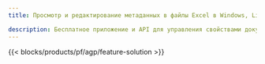 ```yaml
---
title: Просмотр и редактирование метаданных в файлы Excel в Windows, Linux и macOS 

description: Бесплатное приложение и API для управления свойствами документов файлов XLS и XLSX.
---
```

{{< blocks/products/pf/agp/feature-solution >}} 

